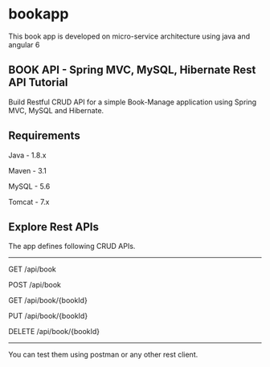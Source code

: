 # bookapp
This book app is developed on micro-service architecture using java and angular 6



BOOK API - Spring MVC, MySQL, Hibernate Rest API Tutorial
----------------------------------------------------------
Build Restful CRUD API for a simple Book-Manage application using Spring MVC, MySQL and Hibernate.



Requirements
-------------
Java - 1.8.x

Maven - 3.1

MySQL - 5.6

Tomcat - 7.x



Explore Rest APIs
-----------------

The app defines following CRUD APIs.


------------------------------------
GET /api/book

POST /api/book

GET /api/book/{bookId}

PUT /api/book/{bookId}

DELETE /api/book/{bookId}


--------------------------------------
You can test them using postman or any other rest client.

